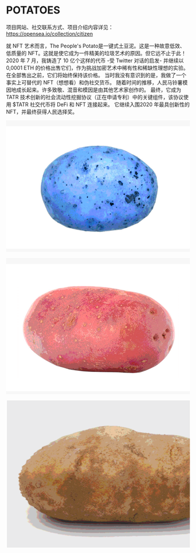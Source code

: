 # POTATOES

项目网站、社交联系方式、项目介绍内容详见：https://opensea.io/collection/citizen

就 NFT 艺术而言，The People's Potato是一键式土豆泥。这是一种故意低效、低质量的 NFT。这就是使它成为一件精美的垃圾艺术的原因。但它远不止于此！
2020 年 7 月，我铸造了 10 亿个这样的代币 -受 Twitter 对话的启发- 并继续以 0,0001 ETH 的价格出售它们，作为挑战加密艺术中稀有性和稀缺性理想的实验。在全部售出之前，它们将始终保持该价格。
当时我没有意识到的是，我做了一个事实上可替代的 NFT（想想看）和伪社交货币。
随着时间的推移，人民马铃薯模因地成长起来。许多致敬、混音和模因是由其他艺术家创作的。
最终，它成为 TATR 技术创新的社会流动性挖掘协议（正在申请专利）中的关键组件，该协议使用 $TATR 社交代币将 DeFi 和 NFT 连接起来。
它继续入围2020 年最具创新性的 NFT，并最终获得人民选择奖。

![nft](01.png)



![nft](02.png)



![nft](03.png)






